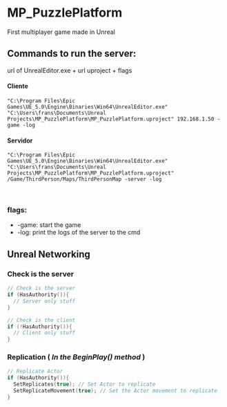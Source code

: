 # MP_PuzzlePlatform
First multiplayer game made in Unreal

## Commands to run the server:
url of UnrealEditor.exe  + url uproject + flags

#### Cliente
```
"C:\Program Files\Epic Games\UE_5.0\Engine\Binaries\Win64\UnrealEditor.exe" "C:\Users\frans\Documents\Unreal Projects\MP_PuzzlePlatform\MP_PuzzlePlatform.uproject" 192.168.1.50 -game -log
```

#### Servidor
```
"C:\Program Files\Epic Games\UE_5.0\Engine\Binaries\Win64\UnrealEditor.exe" "C:\Users\frans\Documents\Unreal Projects\MP_PuzzlePlatform\MP_PuzzlePlatform.uproject" /Game/ThirdPerson/Maps/ThirdPersonMap -server -log
```

<br>

### flags: 
* -game: start the game
* -log: print the logs of the server to the cmd

## Unreal Networking

### Check is the server
```C++
// Check is the server
if (HasAuthority()){
  // Server only stuff
}

// Check is the client
if (!HasAuthority()){
  // Client only stuff
}
```

### Replication ( _In the BeginPlay() method_ )
```C++
// Replicate Actor
if (HasAuthority()){
  SetReplicates(true); // Set Actor to replicate
  SetReplicateMovement(true); // Set the Actor movement to replicate
}

```
